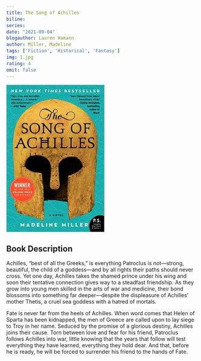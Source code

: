 ```yaml
---
title: The Song of Achilles
biline:
series: 
date: "2021-09-04"
blogauthor: Lauren Hamann
author: Miller, Madeline
tags: ['Fiction', 'Historical', 'Fantasy']
img: 1.jpg
rating: 4
omit: false
---
```


![Book Cover](1.jpg)

## Book Description

Achilles, “best of all the Greeks,” is everything Patroclus is not—strong, beautiful, the child of a goddess—and by all rights their paths should never cross. Yet one day, Achilles takes the shamed prince under his wing and soon their tentative connection gives way to a steadfast friendship. As they grow into young men skilled in the arts of war and medicine, their bond blossoms into something far deeper—despite the displeasure of Achilles’ mother Thetis, a cruel sea goddess with a hatred of mortals.

Fate is never far from the heels of Achilles. When word comes that Helen of Sparta has been kidnapped, the men of Greece are called upon to lay siege to Troy in her name. Seduced by the promise of a glorious destiny, Achilles joins their cause. Torn between love and fear for his friend, Patroclus follows Achilles into war, little knowing that the years that follow will test everything they have learned, everything they hold dear. And that, before he is ready, he will be forced to surrender his friend to the hands of Fate.
